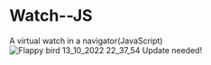 # Watch--JS
A virtual watch in a navigator(JavaScript)
![Flappy bird 13_10_2022 22_37_54](https://user-images.githubusercontent.com/105297551/195693783-cee762f1-8aa2-42ed-a428-f30bb2da71e0.png)
Update needed!
